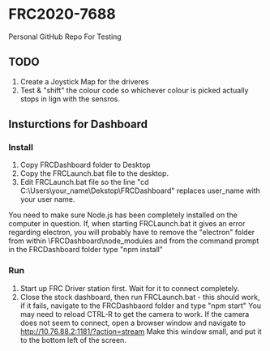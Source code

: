 # FRC2020-7688
Personal GitHub Repo For Testing

## TODO
1. Create a Joystick Map for the driveres
2. Test & "shift" the colour code so whichever colour is picked actually stops in lign with the sensros.

## Insturctions for Dashboard
### Install
1. Copy FRCDashboard folder to Desktop
2. Copy the FRCLaunch.bat file to the desktop.
3. Edit FRCLaunch.bat file so the line "cd C:\Users\your_name\Dekstop\FRCDashboard" replaces user_name with your user name.

You need to make sure Node.js has been completely installed on the computer in question.
If, when starting FRCLaunch.bat it gives an error regarding electron, you will probably have to remove the "electron" folder from within \FRCDashboard\node_modules and from the command prompt in the FRCDashboard folder type "npm install"

### Run
1. Start up FRC Driver station first. Wait for it to connect completely.
2. Close the stock dashboard, then run FRCLaunch.bat - this should work, if it fails, navigate to the FRCDashbaord folder and type "npm start"
You may need to reload CTRL-R to get the camera to work. If the camera does not seem to connect, open a browser window and navigate to http://10.76.88.2:1181/?action=stream Make this window small, and put it to the bottom left of the screen.
